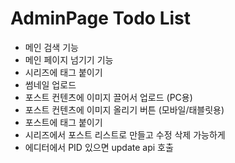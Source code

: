 # AdminPage Todo List

- 메인 검색 기능
- 메인 페이지 넘기기 기능
- 시리즈에 태그 붙이기
- 썸네일 업로드
- 포스트 컨텐츠에 이미지 끌어서 업로드 (PC용)
- 포스트 컨텐츠에 이미지 올리기 버튼 (모바일/태블릿용)
- 포스트에 태그 붙이기
- 시리즈에서 포스트 리스트로 만들고 수정 삭제 가능하게
- 에디터에서 PID 있으면 update api 호출